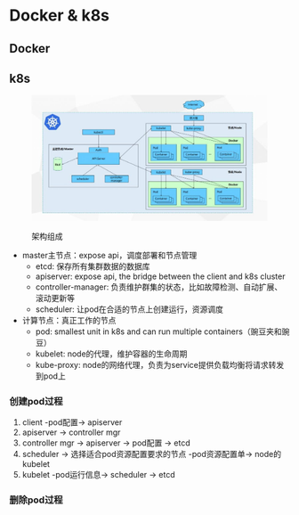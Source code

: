 # Docker & k8s

## Docker



## k8s

<figure><img src="../.gitbook/assets/k8s.jpeg" alt=""><figcaption><p>架构组成</p></figcaption></figure>

* master主节点：expose api，调度部署和节点管理
  * etcd: 保存所有集群数据的数据库
  * apiserver: expose api, the bridge between the client and k8s cluster
  * controller-manager: 负责维护群集的状态，比如故障检测、自动扩展、滚动更新等
  * scheduler: 让pod在合适的节点上创建运行，资源调度
* 计算节点：真正工作的节点
  * pod: smallest unit in k8s and can run multiple containers（豌豆夹和豌豆）
  * kubelet: node的代理，维护容器的生命周期
  * kube-proxy: node的网络代理，负责为service提供负载均衡将请求转发到pod上



### 创建pod过程

1. client -pod配置-> apiserver
2. apiserver -> controller mgr
3. controller mgr -> apiserver -> pod配置 -> etcd
4. scheduler -> 选择适合pod资源配置要求的节点 -pod资源配置单-> node的kubelet
5. kubelet -pod运行信息-> scheduler -> etcd

### 删除pod过程



